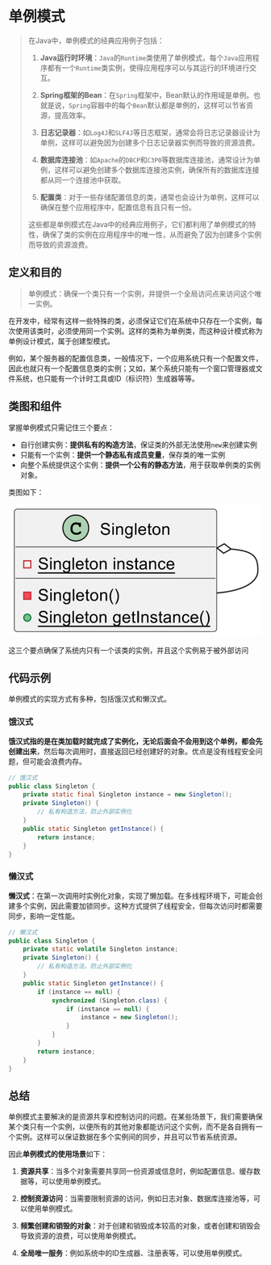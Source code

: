 # 单例模式

> 在Java中，单例模式的经典应用例子包括：
>
> 1. **Java运行时环境**：`Java`的`Runtime`类使用了单例模式，每个`Java`应用程序都有一个`Runtime`类实例，使得应用程序可以与其运行的环境进行交互。
>
> 2. **Spring框架的Bean**：在`Spring`框架中，Bean默认的作用域是单例。也就是说，`Spring`容器中的每个`Bean`默认都是单例的，这样可以节省资源，提高效率。
>
> 3. **日志记录器**：如`Log4J`和`SLF4J`等日志框架，通常会将日志记录器设计为单例，这样可以避免因为创建多个日志记录器实例而导致的资源浪费。
>
> 4. **数据库连接池**：如`Apache`的`DBCP`和`C3P0`等数据库连接池，通常设计为单例，这样可以避免创建多个数据库连接池实例，确保所有的数据库连接都从同一个连接池中获取。
>
> 5. **配置类**：对于一些存储配置信息的类，通常也会设计为单例，这样可以确保在整个应用程序中，配置信息有且只有一份。
>
> 这些都是单例模式在Java中的经典应用例子，它们都利用了单例模式的特性，确保了类的实例在应用程序中的唯一性，从而避免了因为创建多个实例而导致的资源浪费。

## 定义和目的

> 单例模式：确保一个类只有一个实例，并提供一个全局访问点来访问这个唯一实例。

在开发中，经常有这样一些特殊的类，必须保证它们在系统中只存在一个实例，每次使用该类时，必须使用同一个实例。这样的类称为单例类，而这种设计模式称为单例设计模式，属于创建型模式。

例如，某个服务器的配置信息类，一般情况下，一个应用系统只有一个配置文件，因此也就只有一个配置信息类的实例；又如，某个系统只能有一个窗口管理器或文件系统，也只能有一个计时工具或ID（标识符）生成器等等。

## 类图和组件

掌握单例模式只需记住三个要点：

- 自行创建实例：**提供私有的构造方法**，保证类的外部无法使用`new`来创建实例
- 只能有一个实例：**提供一个静态私有成员变量**，保存类的唯一实例
- 向整个系统提供这个实例：**提供一个公有的静态方法**，用于获取单例类的实例对象。

类图如下：

![image-20240226102843077](images/1_03_Singleton_Pattern/image-20240226102843077.png)

这三个要点确保了系统内只有一个该类的实例，并且这个实例易于被外部访问

## 代码示例

单例模式的实现⽅式有多种，包括饿汉式和懒汉式。

### 饿汉式

**饿汉式指的是在类加载时就完成了实例化，无论后面会不会用到这个单例，都会先创建出来**，然后每次调用时，直接返回已经创建好的对象。优点是没有线程安全问题，但可能会浪费内存。

```java
// 饿汉式
public class Singleton {
	private static final Singleton instance = new Singleton();
	private Singleton() {
		// 私有构造⽅法，防⽌外部实例化
	}
	public static Singleton getInstance() {
		return instance;
	}
}
```

### 懒汉式

**懒汉式**：在第一次调用时实例化对象，实现了懒加载。在多线程环境下，可能会创建多个实例，因此需要加锁同步。这种方式提供了线程安全，但每次访问时都需要同步，影响一定性能。

```java
// 懒汉式
public class Singleton {
    private static volatile Singleton instance;
    private Singleton() {
        // 私有构造⽅法，防⽌外部实例化
    }
    public static Singleton getInstance() {
        if (instance == null) {
            synchronized (Singleton.class) {
                if (instance == null) {
                    instance = new Singleton();
                }
            }
        }
        return instance;
    }
}
```



## 总结

单例模式主要解决的是资源共享和控制访问的问题。在某些场景下，我们需要确保某个类只有一个实例，以便所有的其他对象都能访问这个实例，而不是各自拥有一个实例。这样可以保证数据在多个实例间的同步，并且可以节省系统资源。

因此**单例模式的使用场景**如下：

1. **资源共享**：当多个对象需要共享同一份资源或信息时，例如配置信息、缓存数据等，可以使用单例模式。

2. **控制资源访问**：当需要限制资源的访问，例如日志对象、数据库连接池等，可以使用单例模式。

3. **频繁创建和销毁的对象**：对于创建和销毁成本较高的对象，或者创建和销毁会导致资源的浪费，可以使用单例模式。

4. **全局唯一服务**：例如系统中的ID生成器、注册表等，可以使用单例模式。
